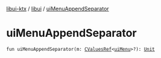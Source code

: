 [libui-ktx](../index.md) / [libui](index.md) / [uiMenuAppendSeparator](./ui-menu-append-separator.md)

# uiMenuAppendSeparator

`fun uiMenuAppendSeparator(m: `[`CValuesRef`](../kotlinx.cinterop/-c-values-ref/index.md)`<`[`uiMenu`](ui-menu.md)`>?): `[`Unit`](https://kotlinlang.org/api/latest/jvm/stdlib/kotlin/-unit/index.html)